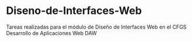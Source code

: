 # Diseno-de-Interfaces-Web
Tareas realizadas para el módulo de Diseño de Interfaces Web en el CFGS Desarrollo de Aplicaciones Web DAW
